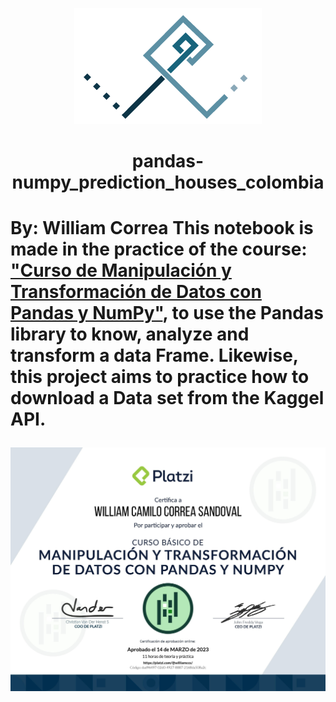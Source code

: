 <p align="center">
  <img src="/images/Logo-persona_Fondo_blanco.png" alt="Logo_personal">
</p>

<p align="center">
  <h1 align="center">pandas-numpy_prediction_houses_colombia<h1>
</p>


By: William Correa
This notebook is made in the practice of the course: ["Curso de Manipulación y Transformación de Datos con Pandas y NumPy"](https://platzi.com/cursos/pandas-numpy/), to use the Pandas library to know, analyze and transform a data Frame. Likewise, this project aims to practice how to download a Data set from the Kaggel API.


<p align="center">
  <img src="/images/diploma-pandas-numpy_page-0001.jpg" alt="Certificado curso">
</p>

